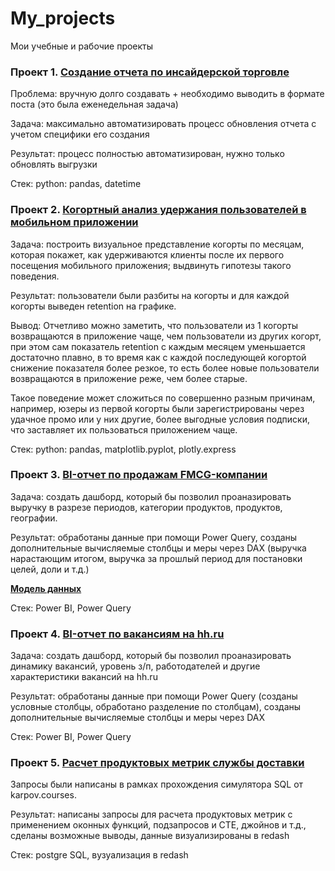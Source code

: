# My_projects
Мои учебные и рабочие проекты


### Проект 1. [Создание отчета по инсайдерской торговле](https://github.com/AOKonovalov/My_projects/blob/main/Создание%20отчета%20по%20инсайдерской%20торговле.ipynb) 

Проблема: вручную долго создавать + необходимо выводить в формате поста (это была еженедельная задача)

Задача: максимально автоматизировать процесс обновления отчета с учетом специфики его создания

Результат: процесс полностью автоматизирован, нужно только обновлять выгрузки

Стек: python: pandas, datetime

### Проект 2. [Когортный анализ удержания пользователей в мобильном приложении](https://github.com/AOKonovalov/My_projects/blob/main/Когортный%20анализ%20удержания%20пользователей.ipynb)

Задача: построить визуальное представление когорты по месяцам, которая покажет, как
удерживаются клиенты после их первого посещения мобильного приложения; выдвинуть гипотезы такого поведения.

Результат: пользователи были разбиты на когорты и для каждой когорты выведен retention на графике. 

Вывод: Отчетливо можно заметить, что пользователи из 1 когорты возвращаются в приложение чаще, чем пользователи из других когорт, при этом сам показатель retention с каждым месяцем уменьшается достаточно плавно, в то время как с каждой последующей когортой снижение показателя более резкое, то есть более новые пользователи возвращаются в приложение реже, чем более старые. 

Такое поведение может сложиться по совершенно разным причинам, например, юзеры из первой когорты были зарегистрированы через удачное промо или у них другие, более выгодные условия подписки, что заставляет их пользоваться приложением чаще.     

Стек: python: pandas, matplotlib.pyplot, plotly.express

### Проект 3. [BI-отчет по продажам FMCG-компании](https://github.com/AOKonovalov/My_projects/blob/main/отчет%20о%20продажах.pdf)

Задача: создать дашборд, который бы позволил проаназировать выручку в разрезе периодов, категории продуктов, продуктов, географии.

Результат: обработаны данные при помощи Power Query, созданы дополнительные вычисляемые столбцы и меры через DAX (выручка нарастающим итогом, выручка за прошлый период для постановки целей, доли и т.д.)

**[Модель данных](https://github.com/AOKonovalov/My_projects/blob/main/Модель%20данных.pdf)**

Стек: Power BI, Power Query

### Проект 4. [BI-отчет по вакансиям на hh.ru](https://github.com/AOKonovalov/My_projects/blob/main/hh.pdf)

Задача: создать дашборд, который бы позволил проаназировать динамику вакансий, уровень з/п, работодателей и другие характеристики вакансий на hh.ru

Результат: обработаны данные при помощи Power Query (созданы условные столбцы, обработано разделение по столбцам), созданы дополнительные вычисляемые столбцы и меры через DAX 

Стек: Power BI, Power Query


### Проект 5. [Расчет продуктовых метрик службы доставки](https://github.com/AOKonovalov/My_projects/blob/main/Расчет%20продуктовых%20метрик.md)

Запросы были написаны в рамках прохождения симулятора SQL от karpov.courses. 

Результат: написаны запросы для расчета продуктовых метрик с применением оконных функций, подзапросов и CTE, джойнов и т.д., сделаны возможные выводы, данные визуализированы в redash

Стек: postgre SQL, вузуализация в redash
